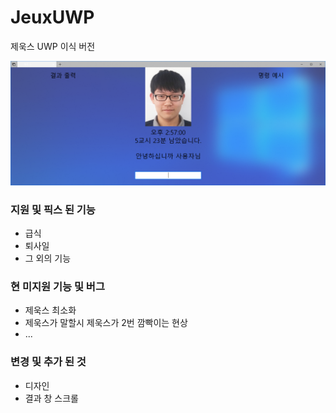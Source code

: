 # JeuxUWP

제욱스 UWP 이식 버전

![제욱스 메인](main_img.png)

### 지원 및 픽스 된 기능
* 급식
* 퇴사일
* 그 외의 기능

### 현 미지원 기능 및 버그
* 제욱스 최소화
* 제욱스가 말할시 제욱스가 2번 깜빡이는 현상
* ...

### 변경 및 추가 된 것
* 디자인
* 결과 창 스크롤
